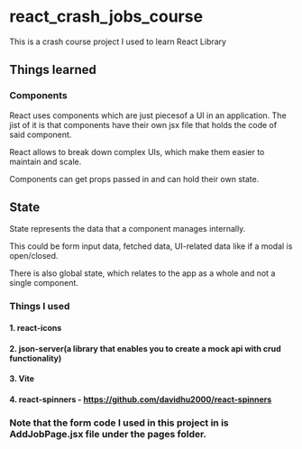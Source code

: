 # react_crash_jobs_course
This is a crash course project I used to learn React Library

## Things learned
### Components
React uses components which are just piecesof a UI in an application. The jist of it is that components have their own jsx file that holds the code of said component.

React allows to break down complex UIs, which make them easier to maintain and scale.

Components can get props passed in and can hold their own state.

## State
State represents the data that a component manages internally.

This could be form input data, fetched data, UI-related data like if a modal is open/closed.

There is also global state, which relates to the app as a whole and not a single component.

### Things I used
#### 1. react-icons
#### 2. json-server(a library that enables you to create a mock api with crud functionality)
#### 3. Vite
#### 4. react-spinners - https://github.com/davidhu2000/react-spinners








### Note that the form code I used in this project in is AddJobPage.jsx file under the pages folder.

